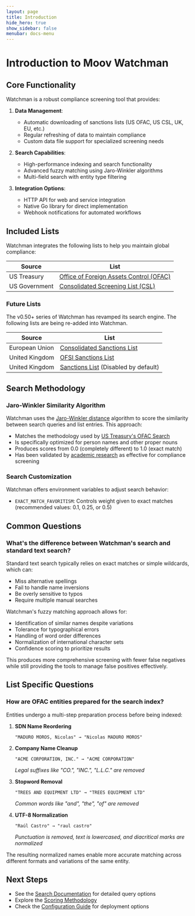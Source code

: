 ```yaml
---
layout: page
title: Introduction
hide_hero: true
show_sidebar: false
menubar: docs-menu
---
```


# Introduction to Moov Watchman

## Core Functionality

Watchman is a robust compliance screening tool that provides:

1. **Data Management**:
   - Automatic downloading of sanctions lists (US OFAC, US CSL, UK, EU, etc.)
   - Regular refreshing of data to maintain compliance
   - Custom data file support for specialized screening needs

2. **Search Capabilities**:
   - High-performance indexing and search functionality
   - Advanced fuzzy matching using Jaro-Winkler algorithms
   - Multi-field search with entity type filtering

3. **Integration Options**:
   - HTTP API for web and service integration
   - Native Go library for direct implementation
   - Webhook notifications for automated workflows

## Included Lists

Watchman integrates the following lists to help you maintain global compliance:

| Source | List |
|--------|------|
| US Treasury | [Office of Foreign Assets Control (OFAC)](https://ofac.treasury.gov/sanctions-list-service) |
| US Government | [Consolidated Screening List (CSL)](https://www.trade.gov/consolidated-screening-list) |

### Future Lists

The v0.50+ series of Watchman has revamped its search engine. The following lists are being re-added into Watchman.

| Source | List |
|--------|------|
| European Union | [Consolidated Sanctions List](https://data.europa.eu/data/datasets/consolidated-list-of-persons-groups-and-entities-subject-to-eu-financial-sanctions?locale=en) |
| United Kingdom | [OFSI Sanctions List](https://www.gov.uk/government/publications/financial-sanctions-consolidated-list-of-targets/consolidated-list-of-targets#contents) |
| United Kingdom | [Sanctions List](https://www.gov.uk/government/publications/the-uk-sanctions-list) (Disabled by default) |

## Search Methodology

### Jaro-Winkler Similarity Algorithm

Watchman uses the [Jaro-Winkler distance](https://en.wikipedia.org/wiki/Jaro%E2%80%93Winkler_distance) algorithm to score the similarity between search queries and list entries. This approach:

- Matches the methodology used by [US Treasury's OFAC Search](https://ofac.treasury.gov/faqs/892)
- Is specifically optimized for person names and other proper nouns
- Produces scores from 0.0 (completely different) to 1.0 (exact match)
- Has been validated by [academic research](https://www.wseas.org/multimedia/journals/computers/2015/a965705-699.pdf) as effective for compliance screening

### Search Customization

Watchman offers environment variables to adjust search behavior:

- `EXACT_MATCH_FAVORITISM`: Controls weight given to exact matches (recommended values: 0.1, 0.25, or 0.5)

## Common Questions

### What's the difference between Watchman's search and standard text search?

Standard text search typically relies on exact matches or simple wildcards, which can:
- Miss alternative spellings
- Fail to handle name inversions
- Be overly sensitive to typos
- Require multiple manual searches

Watchman's fuzzy matching approach allows for:
- Identification of similar names despite variations
- Tolerance for typographical errors
- Handling of word order differences
- Normalization of international character sets
- Confidence scoring to prioritize results

This produces more comprehensive screening with fewer false negatives while still providing the tools to manage false positives effectively.

## List Specific Questions

### How are OFAC entities prepared for the search index?

Entities undergo a multi-step preparation process before being indexed:

1. **SDN Name Reordering**
   ```
   "MADURO MOROS, Nicolas" → "Nicolas MADURO MOROS"
   ```

2. **Company Name Cleanup**
   ```
   "ACME CORPORATION, INC." → "ACME CORPORATION"
   ```
   *Legal suffixes like "CO.", "INC.", "L.L.C." are removed*

3. **Stopword Removal**
   ```
   "TREES AND EQUIPMENT LTD" → "TREES EQUIPMENT LTD"
   ```
   *Common words like "and", "the", "of" are removed*

4. **UTF-8 Normalization**
   ```
   "Raúl Castro" → "raul castro"
   ```
   *Punctuation is removed, text is lowercased, and diacritical marks are normalized*

The resulting normalized names enable more accurate matching across different formats and variations of the same entity.

## Next Steps

- See the [Search Documentation](/watchman/search/) for detailed query options
- Explore the [Scoring Methodology](/watchman/methodology/)
- Check the [Configuration Guide](/watchman/config/) for deployment options
